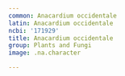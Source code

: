 ```yaml
---
common: Anacardium occidentale
latin: Anacardium occidentale
ncbi: '171929'
title: Anacardium occidentale
group: Plants and Fungi
image: .na.character

---
```

